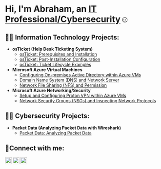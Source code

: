 <h1>Hi, I'm Abraham, an <a href="https://linkedin.com/in/abrahamogbe">IT Professional/Cybersecurity</a>☺</h1>

<h2>👨‍💻 Information Technology Projects:</h2>

- <b>osTicket (Help Desk Ticketing System)</b>
  - [osTicket: Prerequisites and Installation](https://github.com/Abrahamogbedobor/osticket-prereqs)
  - [osTicket: Post-Installation Configuration](https://github.com/Abrahamogbedobor/post-install-config)
  - [osTicket: Ticket Lifecycle Examples](https://github.com/Abrahamogbedobor/ticket-lifecycle)
- <b>Microsoft Azure Virtual Machines</b>
  - [Configuring On-premises Active Directory within Azure VMs](https://github.com/Abrahamogbedobor/configure-ad)
  - [Domain Name System (DNS) and Network Server](https://github.com/Abrahamogbedobor/azure-DNS)
  - [Network File Sharing (NFS) and Permission](https://github.com/Abrahamogbedobor/azure-network-file-sharing)
- <b>Microsoft Azure Networking/Security</b>
  - [Setup and Configuring Proton VPN within Azure VMs](https://github.com/Abrahamogbedobor/setting-up-VPNs)
  - [Network Security Groups (NSGs) and Inspecting Network Protocols](https://github.com/Abrahamogbedobor/azure-network-protocols)

<h2>👨‍💻 Cybersecurity Projects:</h2>

- <b>Packet Data (Analyzing Packet Data with Wireshark)</b>
  - [Packet Data: Analyzing Packet Data](https://github.com/Abrahamogbedobor/wireshark-analysis)
  
<h2>🤳Connect with me:</h2>

[<img align="left" alt="Bryan4luv | Twitter" width="22px" src="https://cdn.jsdelivr.net/npm/simple-icons@v3/icons/twitter.svg" />][twitter]
[<img align="left" alt="Abraham-ogbedobor | LinkedIn" width="22px" src="https://cdn.jsdelivr.net/npm/simple-icons@v3/icons/linkedin.svg" />][linkedin]
[<img align="left" alt="Tellittobryn | Instagram" width="22px" src="https://cdn.jsdelivr.net/npm/simple-icons@v3/icons/instagram.svg" />][instagram]

[twitter]: https://twitter.com/Bryan4luv
[instagram]: https://www.instagram.com/Tellittobryan
[linkedin]: https://linkedin.com/in/abrahamogbe
